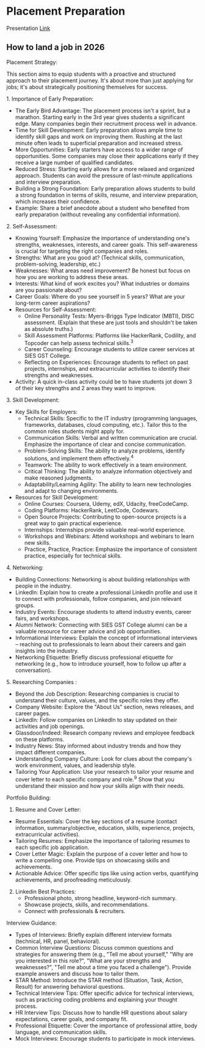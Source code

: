 # Placement Preparation

Presentation [Link](https://www.canva.com/design/DAGeZvRx738/yxsmxivUqPX0MebbbOPJxA/view?utm_content=DAGeZvRx738&utm_campaign=designshare&utm_medium=link2&utm_source=uniquelinks&utlId=h97964bc1f0)

## How to land a job in 2026

Placement Strategy:

This section aims to equip students with a proactive and structured approach to their placement journey. It's about more than just applying for jobs; it's about strategically positioning themselves for success.

1\. Importance of Early Preparation:

- The Early Bird Advantage: The placement process isn't a sprint, but a marathon. Starting early in the 3rd year gives students a significant edge. Many companies begin their recruitment process well in advance.
- Time for Skill Development: Early preparation allows ample time to identify skill gaps and work on improving them. Rushing at the last minute often leads to superficial preparation and increased stress.
- More Opportunities: Early starters have access to a wider range of opportunities. Some companies may close their applications early if they receive a large number of qualified candidates.
- Reduced Stress: Starting early allows for a more relaxed and organized approach. Students can avoid the pressure of last-minute applications and interview preparation.
- Building a Strong Foundation: Early preparation allows students to build a strong foundation in terms of skills, resume, and interview preparation, which increases their confidence.
- Example: Share a brief anecdote about a student who benefited from early preparation (without revealing any confidential information).

2\. Self-Assessment:

- Knowing Yourself: Emphasize the importance of understanding one's strengths, weaknesses, interests, and career goals. This self-awareness is crucial for targeting the right companies and roles.
- Strengths: What are you good at? (Technical skills, communication, problem-solving, leadership, etc.)
- Weaknesses: What areas need improvement? Be honest but focus on how you are working to address these areas.
- Interests: What kind of work excites you? What industries or domains are you passionate about?
- Career Goals: Where do you see yourself in 5 years? What are your long-term career aspirations?
- Resources for Self-Assessment:
  - Online Personality Tests: Myers-Briggs Type Indicator (MBTI), DISC assessment. (Explain that these are just tools and shouldn't be taken as absolute truths.)
  - Skill Assessment Platforms: Platforms like HackerRank, Codility, and Topcoder can help assess technical skills.<sup>3</sup>
  - Career Counseling: Encourage students to utilize career services at SIES GST College.
  - Reflecting on Experiences: Encourage students to reflect on past projects, internships, and extracurricular activities to identify their strengths and weaknesses.
- Activity: A quick in-class activity could be to have students jot down 3 of their key strengths and 2 areas they want to improve.

3\. Skill Development:

- Key Skills for Employers:
  - Technical Skills: Specific to the IT industry (programming languages, frameworks, databases, cloud computing, etc.). Tailor this to the common roles students might apply for.
  - Communication Skills: Verbal and written communication are crucial. Emphasize the importance of clear and concise communication.
  - Problem-Solving Skills: The ability to analyze problems, identify solutions, and implement them effectively.<sup>4</sup>
  - Teamwork: The ability to work effectively in a team environment.
  - Critical Thinking: The ability to analyze information objectively and make reasoned judgments.
  - Adaptability/Learning Agility: The ability to learn new technologies and adapt to changing environments.
- Resources for Skill Development:
  - Online Courses: Coursera, Udemy, edX, Udacity, freeCodeCamp.
  - Coding Platforms: HackerRank, LeetCode, Codewars.
  - Open Source Projects: Contributing to open-source projects is a great way to gain practical experience.
  - Internships: Internships provide valuable real-world experience.
  - Workshops and Webinars: Attend workshops and webinars to learn new skills.
  - Practice, Practice, Practice: Emphasize the importance of consistent practice, especially for technical skills.

4\. Networking:

- Building Connections: Networking is about building relationships with people in the industry.
- LinkedIn: Explain how to create a professional LinkedIn profile and use it to connect with professionals, follow companies, and join relevant groups.
- Industry Events: Encourage students to attend industry events, career fairs, and workshops.
- Alumni Network: Connecting with SIES GST College alumni can be a valuable resource for career advice and job opportunities.
- Informational Interviews: Explain the concept of informational interviews – reaching out to professionals to learn about their careers and gain insights into the industry.
- Networking Etiquette: Briefly discuss professional etiquette for networking (e.g., how to introduce yourself, how to follow up after a conversation).

5\. Researching Companies :

- Beyond the Job Description: Researching companies is crucial to understand their culture, values, and the specific roles they offer.
- Company Website: Explore the "About Us" section, news releases, and career pages.
- LinkedIn: Follow companies on LinkedIn to stay updated on their activities and job openings.
- Glassdoor/Indeed: Research company reviews and employee feedback on these platforms.
- Industry News: Stay informed about industry trends and how they impact different companies.
- Understanding Company Culture: Look for clues about the company's work environment, values, and leadership style.
- Tailoring Your Application: Use your research to tailor your resume and cover letter to each specific company and role.<sup>9</sup> Show that you understand their mission and how your skills align with their needs.

Portfolio Building:

1. Resume and Cover Letter:

- Resume Essentials: Cover the key sections of a resume (contact information, summary/objective, education, skills, experience, projects, extracurricular activities).
- Tailoring Resumes: Emphasize the importance of tailoring resumes to each specific job application.
- Cover Letter Magic: Explain the purpose of a cover letter and how to write a compelling one. Provide tips on showcasing skills and achievements.
- Actionable Advice: Offer specific tips like using action verbs, quantifying achievements, and proofreading meticulously.

2. Linkedin Best Practices:
    - Professional photo, strong headline, keyword-rich summary.
    - Showcase projects, skills, and recommendations.
    - Connect with professionals & recruiters.

Interview Guidance:

- Types of Interviews: Briefly explain different interview formats (technical, HR, panel, behavioral).
- Common Interview Questions: Discuss common questions and strategies for answering them (e.g., "Tell me about yourself," "Why are you interested in this role?", "What are your strengths and weaknesses?", "Tell me about a time you faced a challenge"). Provide example answers and discuss how to tailor them.
- STAR Method: Introduce the STAR method (Situation, Task, Action, Result) for answering behavioral questions.
- Technical Interview Tips: Offer specific advice for technical interviews, such as practicing coding problems and explaining your thought process.
- HR Interview Tips: Discuss how to handle HR questions about salary expectations, career goals, and company fit.
- Professional Etiquette: Cover the importance of professional attire, body language, and communication skills.
- Mock Interviews: Encourage students to participate in mock interviews.
